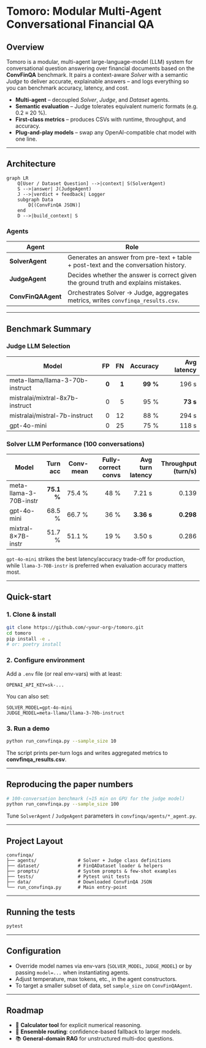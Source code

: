 # Tomoro: Modular Multi-Agent Conversational Financial QA

## Overview

Tomoro is a modular, multi-agent large-language-model (LLM) system for conversational question answering over financial documents based on the **ConvFinQA** benchmark.
It pairs a context-aware *Solver* with a semantic *Judge* to deliver accurate, explainable answers – and logs everything so you can benchmark accuracy, latency, and cost.

* **Multi-agent** – decoupled *Solver*, *Judge*, and *Dataset* agents.
* **Semantic evaluation** – Judge tolerates equivalent numeric formats (e.g. 0.2 ≡ 20 %).
* **First-class metrics** – produces CSVs with runtime, throughput, and accuracy.
* **Plug-and-play models** – swap any OpenAI-compatible chat model with one line.

---

## Architecture

```mermaid
graph LR
    Q[User / Dataset Question] -->|context| S(SolverAgent)
    S -->|answer| J(JudgeAgent)
    J -->|verdict + feedback| Logger
    subgraph Data
        D[(ConvFinQA JSON)]
    end
    D -->|build_context| S
```

### Agents

| Agent              | Role                                                                                |
| ------------------ | ----------------------------------------------------------------------------------- |
| **SolverAgent**    | Generates an answer from pre-text + table + post-text and the conversation history. |
| **JudgeAgent**     | Decides whether the answer is correct given the ground truth and explains mistakes. |
| **ConvFinQAAgent** | Orchestrates Solver → Judge, aggregates metrics, writes `convfinqa_results.csv`.    |

---

## Benchmark Summary

### Judge LLM Selection

| Model                           |    FP |    FN | Accuracy | Avg latency |
| ------------------------------- | ----: | ----: | -------: | ----------: |
| meta-llama/llama-3-70b-instruct | **0** | **1** | **99 %** |       196 s |
| mistralai/mixtral-8x7b-instruct |     0 |     5 |     95 % |    **73 s** |
| mistralai/mistral-7b-instruct   |     0 |    12 |     88 % |       294 s |
| gpt-4o-mini                     |     0 |    25 |     75 % |       118 s |

### Solver LLM Performance (100 conversations)

| Model                  |   Turn acc | Conv-mean | Fully-correct convs | Avg turn latency | Throughput (turn/s) |
| ---------------------- | ---------: | --------: | ------------------: | ---------------: | ------------------: |
| meta-llama-3-70B-instr | **75.1 %** |    75.4 % |                48 % |           7.21 s |               0.139 |
| gpt-4o-mini            |     68.5 % |    66.7 % |                36 % |       **3.36 s** |           **0.298** |
| mixtral-8×7B-instr     |     51.7 % |    51.1 % |                19 % |           3.50 s |               0.286 |

`gpt-4o-mini` strikes the best latency/accuracy trade-off for production, while `llama-3-70B-instr` is preferred when evaluation accuracy matters most.

---

## Quick-start

### 1. Clone & install

```bash
git clone https://github.com/<your-org>/tomoro.git
cd tomoro
pip install -e .
# or: poetry install
```

### 2. Configure environment

Add a `.env` file (or real env-vars) with at least:

```dotenv
OPENAI_API_KEY=sk-...
```

You can also set:

```dotenv
SOLVER_MODEL=gpt-4o-mini
JUDGE_MODEL=meta-llama/llama-3-70b-instruct
```

### 3. Run a demo

```bash
python run_convfinqa.py --sample_size 10
```

The script prints per-turn logs and writes aggregated metrics to **convfinqa\_results.csv**.

---

## Reproducing the paper numbers

```bash
# 100-conversation benchmark (≈15 min on GPU for the judge model)
python run_convfinqa.py --sample_size 100
```

Tune `SolverAgent` / `JudgeAgent` parameters in `convfinqa/agents/*_agent.py`.

---

## Project Layout

```
convfinqa/
├── agents/               # Solver + Judge class definitions
├── dataset/              # FinQADataset loader & helpers
├── prompts/              # System prompts & few-shot examples
├── tests/                # Pytest unit tests
├── data/                 # Downloaded ConvFinQA JSON
└── run_convfinqa.py      # Main entry-point
```

---

## Running the tests

```bash
pytest
```

---

## Configuration

* Override model names via env-vars (`SOLVER_MODEL`, `JUDGE_MODEL`) or by passing `model=...` when instantiating agents.
* Adjust temperature, max tokens, etc., in the agent constructors.
* To target a smaller subset of data, set `sample_size` on `ConvFinQAAgent`.

---

## Roadmap

* 🔢 **Calculator tool** for explicit numerical reasoning.
* 🤖 **Ensemble routing**: confidence-based fallback to larger models.
* 📚 **General-domain RAG** for unstructured multi-doc questions.


